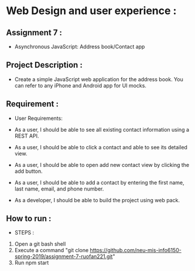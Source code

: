 # Web Design and user experience :
## Assignment 7 : 
* Asynchronous JavaScript: Address book/Contact app

## Project Description : 
*   Create a simple JavaScript web application for the address book. You can refer to any iPhone and Android app 		for UI mocks. 


## Requirement :
* User Requirements:

* As a user, I should be able to see all existing contact information using a REST API.
* As a user, I should be able to click a contact and able to see its detailed view.
* As a user, I should be able to open add new contact view by clicking the add button.
* As a user, I should be able to add a contact by entering the first name, last name, email, and phone number.
* As a developer, I should be able to build the project using web pack.



## How to run :
* STEPS :
1. Open a git bash shell
2. Execute a command "git clone https://github.com/neu-mis-info6150-spring-2019/assignment-7-ruofan221.git"
3. Run npm start



